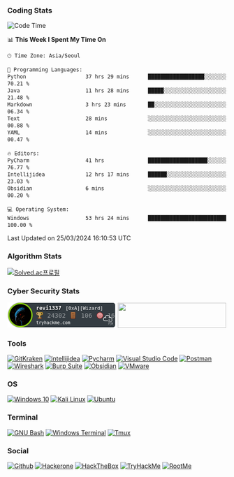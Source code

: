 ### Coding Stats

<!--START_SECTION:waka-->
![Code Time](http://img.shields.io/badge/Code%20Time-559%20hrs%2035%20mins-blue)

📊 **This Week I Spent My Time On** 

```text
🕑︎ Time Zone: Asia/Seoul

💬 Programming Languages: 
Python                   37 hrs 29 mins      ██████████████████░░░░░░░   70.21 % 
Java                     11 hrs 28 mins      █████░░░░░░░░░░░░░░░░░░░░   21.48 % 
Markdown                 3 hrs 23 mins       ██░░░░░░░░░░░░░░░░░░░░░░░   06.34 % 
Text                     28 mins             ░░░░░░░░░░░░░░░░░░░░░░░░░   00.88 % 
YAML                     14 mins             ░░░░░░░░░░░░░░░░░░░░░░░░░   00.47 % 

🔥 Editors: 
PyCharm                  41 hrs              ███████████████████░░░░░░   76.77 % 
Intellijidea             12 hrs 17 mins      ██████░░░░░░░░░░░░░░░░░░░   23.03 % 
Obsidian                 6 mins              ░░░░░░░░░░░░░░░░░░░░░░░░░   00.20 % 

💻 Operating System: 
Windows                  53 hrs 24 mins      █████████████████████████   100.00 % 
```


 Last Updated on 25/03/2024 16:10:53 UTC
<!--END_SECTION:waka-->

### Algorithm Stats

[![Solved.ac프로필](http://mazassumnida.wtf/api/v2/generate_badge?boj=revi1337)](https://solved.ac/revi1337)

### Cyber Security Stats

[![revi1337's tryhackme stats](https://raw.githubusercontent.com/Revi1337/Revi1337/main/assets/thm_propic.png)][tryhackme]
[<img src="https://www.hackthebox.com/badge/image/1002993" width="248.01" height="57">][hackthebox]

[website]: https://revi1337.com
[tryhackme]: https://tryhackme.com/p/revi1337
[hackthebox]: https://app.hackthebox.com/profile/1002993

### Tools

[![GitKraken](https://img.shields.io/badge/Git%20Kraken-179287.svg?&style=flat&logo=GitKraken&logoColor=white)](https://www.gitkraken.com/)
[![intellijidea](https://img.shields.io/badge/IntelliJ_IDEA-000000.svg?style=flat&logo=intellij-idea&logoColor=white)](https://www.jetbrains.com/ko-kr/idea/)
[![Pycharm](https://img.shields.io/badge/PyCharm-000000.svg?&style=flat&logo=PyCharm&logoColor=white)](https://www.jetbrains.com/pycharm/)
[![Visual Studio Code](https://img.shields.io/badge/Visual_Studio_Code-0078D4?style=flat&logo=visual%20studio%20code&logoColor=white)](https://code.visualstudio.com/)
[![Postman](https://img.shields.io/badge/Postman-FF6C37?style=flat&logo=Postman&logoColor=white)](https://www.postman.com/)
[![Wireshark](https://img.shields.io/badge/Wireshark-1679A7?style=flat&logo=Wireshark&logoColor=white)](https://www.wireshark.org/)
[![Burp Suite](https://img.shields.io/badge/Burp%20Suite-FF6633?style=flat&logo=Burp%20Suite&logoColor=white)](https://portswigger.net/burp)
[![Obsidian](https://img.shields.io/badge/Obsidian-483699?style=flat&logo=Obsidian&logoColor=white)](https://obsidian.md/)
[![VMware](https://img.shields.io/badge/VMware-231f20?style=flat&logo=VMware&logoColor=white)](https://www.vmware.com/)

### OS

[![Windows 10](https://img.shields.io/badge/Windows_10-0078d4?style=flat&logo=windows-10&logoColor=whiteCALACAA&sourceid=chrome&ie=UTF-8)](https://www.microsoft.com/ko-kr/software-download/windows10)
[![Kali Linux](https://img.shields.io/badge/Kali_Linux-557C94?style=flat&logo=kali-linux&logoColor=white)](https://www.kali.org/)
[![Ubuntu](https://img.shields.io/badge/Ubuntu-E95420?style=flat&logo=ubuntu&logoColor=white)](https://ubuntu.com/)

### Terminal

[![GNU Bash](https://img.shields.io/badge/GNU%20Bash-4EAA25?style=flat&logo=GNU%20Bash&logoColor=white)](https://www.gnu.org/software/bash/)
[![Windows Terminal](https://img.shields.io/badge/windows%20terminal-4D4D4D?style=flat&logo=windows%20terminal&logoColor=white)](https://learn.microsoft.com/ko-kr/windows-server/administration/windows-commands/cmd)
[![Tmux](https://img.shields.io/badge/tmux-1BB91F?style=flat&logo=tmux&logoColor=white)](https://github.com/tmux/tmux/wiki)

### Social

[![Github](https://img.shields.io/badge/GitHub-100000?style=flat&logo=github&logoColor=white)](https://github.com/)
[![Hackerone](https://img.shields.io/badge/Hackerone-494649?style=flat&logo=hackerone&logoColor=white)](https://www.hackerone.com/)
[![HackTheBox](https://img.shields.io/badge/HackTheBox-111927?style=flat&logo=Hack%20The%20Box&logoColor=9FEF00)](https://www.hackthebox.com/)
[![TryHackMe](https://img.shields.io/badge/Try%20Hack%20Me-212C42?style=flat&logo=TryHackMe&logoColor=ff0000)](https://tryhackme.com/)
[![RootMe](https://img.shields.io/badge/RootMe-000000?style=flat&logo=RootMe&logoColor=white)](https://www.root-me.org/?lang=en)

